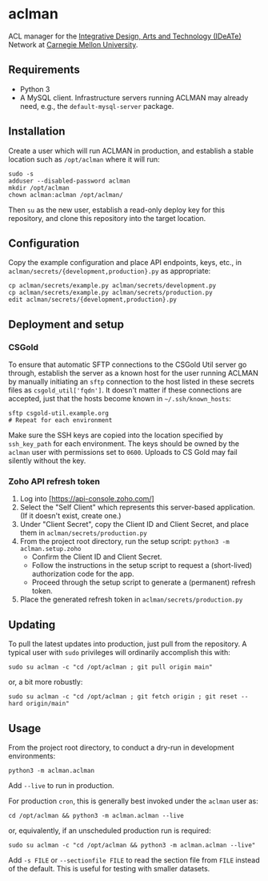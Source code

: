 # aclman

ACL manager for
the [Integrative Design, Arts and Technology (IDeATe)](https://ideate.cmu.edu/) Network
at [Carnegie Mellon University](https://www.cmu.edu/).

## Requirements

* Python 3
* A MySQL client.  Infrastructure servers running ACLMAN may already need,
  e.g., the `default-mysql-server` package.

## Installation

Create a user which will run ACLMAN in production, and establish a stable
location such as `/opt/aclman` where it will run:
```
sudo -s
adduser --disabled-password aclman
mkdir /opt/aclman
chown aclman:aclman /opt/aclman/
```

Then `su` as the new user, establish a read-only deploy key for this
repository, and clone this repository into the target location.

## Configuration

Copy the example configuration and place API endpoints, keys, etc., in
`aclman/secrets/{development,production}.py` as appropriate:
```
cp aclman/secrets/example.py aclman/secrets/development.py
cp aclman/secrets/example.py aclman/secrets/production.py
edit aclman/secrets/{development,production}.py
```

## Deployment and setup

### CSGold
To ensure that automatic SFTP connections to the CSGold Util server go through,
establish the server as a known host for the user running ACLMAN
by manually initiating an `sftp` connection to
the host listed in these secrets files as `csgold_util['fqdn']`.
It doesn't matter if these connections are accepted,
just that the hosts become known in `~/.ssh/known_hosts`:
```
sftp csgold-util.example.org
# Repeat for each environment
```

Make sure the SSH keys are copied into the location specified by `ssh_key_path`
for each environment.  The keys should be owned by the `aclman` user with
permissions set to `0600`.  Uploads to CS Gold may fail silently without the
key.

### Zoho API refresh token
1. Log into [https://api-console.zoho.com/]
2. Select the "Self Client" which represents this server-based application.
   (If it doesn't exist, create one.)
3. Under "Client Secret", copy the Client ID and Client Secret, and place them
   in `aclman/secrets/production.py`
4. From the project root directory, run the setup script:
   `python3 -m aclman.setup.zoho`
    - Confirm the Client ID and Client Secret.
    - Follow the instructions in the setup script to request a (short-lived)
      authorization code for the app.
    - Proceed through the setup script to generate a (permanent) refresh token.
5. Place the generated refresh token in `aclman/secrets/production.py`

## Updating

To pull the latest updates into production, just pull from the repository.
A typical user with `sudo` privileges will ordinarily accomplish this with:
```
sudo su aclman -c "cd /opt/aclman ; git pull origin main"
```
or, a bit more robustly:
```
sudo su aclman -c "cd /opt/aclman ; git fetch origin ; git reset --hard origin/main"
```

## Usage

From the project root directory, to conduct a dry-run in development
environments:
```
python3 -m aclman.aclman
```

Add `--live` to run in production.

For production `cron`, this is generally best invoked under the `aclman` user as:
```
cd /opt/aclman && python3 -m aclman.aclman --live
```
or, equivalently, if an unscheduled production run is required:
```
sudo su aclman -c "cd /opt/aclman && python3 -m aclman.aclman --live"
```

Add `-s FILE` or `--sectionfile FILE` to read the section file from `FILE`
instead of the default.  This is useful for testing with smaller datasets.
